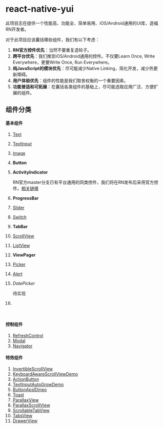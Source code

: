 # react-native-yui
此项目志在提供一个性能高、功能全、简单易用、iOS/Android通用的UI库，造福RN开发者。

对于此项目应该囊括哪些组件，我们有以下考虑：

1. **RN官方控件优先**：当然不要重复造轮子。
2. **跨平台优先**：我们推崇iOS/Android通用的控件。不仅要Learn Once, Write Everywhere，更要Write Once, Run Everywhere。
3. **纯JavaScript的模块优先**：尽可能减少Native Linking，简化开发，减少热更新障碍。
4. **用户体验优先**：组件的性能是我们取舍权衡的一个重要因素。
5. **功能普适和可拓展**：在囊括各类组件的基础上，尽可能选取应用广泛、方便扩展的组件。



## 组件分类

#### 基本组件

1. [Text](https://facebook.github.io/react-native/docs/text.html)

2. [TextInput](https://facebook.github.io/react-native/docs/textinput.html)

3. [Image](https://facebook.github.io/react-native/docs/image.html)

4. **Button**

5. **ActivityIndicator**

   RN官方master分支已有平台通用的同类控件，我们将在RN发布后采用官方控件。[相关链接](https://github.com/facebook/react-native/pull/6897)

6. **ProgressBar**

7. [Slider](https://facebook.github.io/react-native/docs/slider.html)

8. [Switch](https://facebook.github.io/react-native/docs/switch.html)

9. **TabBar**

10. [ScrollView](https://facebook.github.io/react-native/docs/scrollview.html)

11. [ListView](https://facebook.github.io/react-native/docs/listview.html)

12. **ViewPager**

13. [Picker](https://facebook.github.io/react-native/docs/picker.html)

14. [Alert](https://facebook.github.io/react-native/docs/alert.html)

15. *DatePicker*

    待实现

16. ​

    ​

#### 控制组件

1. [RefreshControl](https://facebook.github.io/react-native/docs/refreshcontrol.html)
2. [Modal](https://facebook.github.io/react-native/docs/modal.html)
3. [Navigator](https://facebook.github.io/react-native/docs/navigator.html)



#### 特效组件

1. [InvertibleScrollView](https://github.com/exponentjs/react-native-invertible-scroll-view/blob/master/README.md)
2. [KeyboardAwareScrollViewDemo](https://facebook.github.io/react-native/docs/modal.html)
3. [ActionButton](https://facebook.github.io/react-native/docs/navigator.html)
4. [TextInputAutoGrowDemo](https://facebook.github.io/react-native/docs/navigator.html)
5. [ButtonApslDmeo](https://facebook.github.io/react-native/docs/navigator.html)
6. [Toast](https://facebook.github.io/react-native/docs/navigator.html)
7. [ParallaxView](https://facebook.github.io/react-native/docs/navigator.html)
8. [ParallaxScrollView](https://facebook.github.io/react-native/docs/navigator.html)
9. [ScrollableTabView](https://facebook.github.io/react-native/docs/navigator.html)
10. [TabsView](https://facebook.github.io/react-native/docs/navigator.html)
11. [DrawerView](https://facebook.github.io/react-native/docs/navigator.html)


